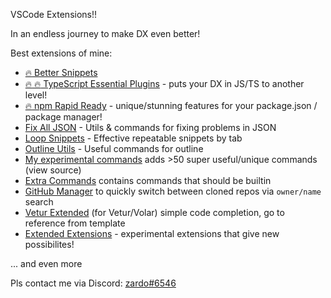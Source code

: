 VSCode Extensions!!

In an endless journey to make DX even better!

Best extensions of mine:

- [:fire: Better Snippets](https://github.com/zardoy/vscode-better-snippets)
- [:fire: :fire: TypeScript Essential Plugins](https://github.com/zardoy/typescript-vscode-plugins) - puts your DX in JS/TS to another level!
- [:fire: npm Rapid Ready](https://github.com/zardoy/npm-the-fastest) - unique/stunning features for your package.json / package manager!
- [Fix All JSON](https://github.com/zardoy/vscode-fix-all-json) - Utils & commands for fixing problems in JSON
- [Loop Snippets](https://github.com/zardoy/vscode-loop-snippets) - Effective repeatable snippets by tab
- [Outline Utils](https://github.com/zardoy/vscode-outline-utils) - Useful commands for outline
- [My experimental commands](https://github.com/zardoy/vscode-experiments) adds >50 super useful/unique commands (view source)
- [Extra Commands](https://github.com/zardoy/extra-commands) contains commands that should be builtin
- [GitHub Manager](https://github.com/zardoy/github-manager) to quickly switch between cloned repos via `owner/name` search
- [Vetur Extended](https://github.com/zardoy/vetur-extended) (for Vetur/Volar) simple code completion, go to reference from template
- [Extended Extensions](https://github.com/zardoy/vscode-patches) - experimental extensions that give new possibilites!

... and even more

Pls contact me via Discord: [zardo#6546](https://discord.com/users/zardo#6546)
